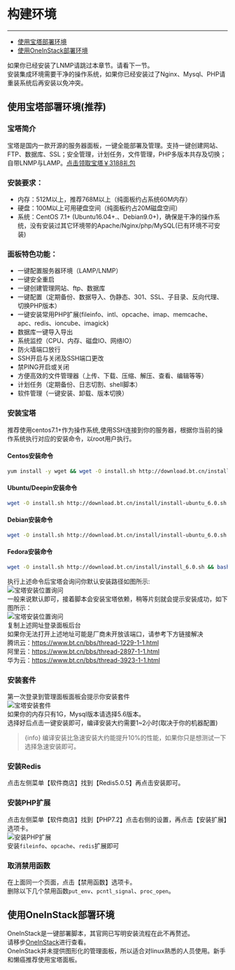 # 构建环境

---

- [使用宝塔部署环境](#section-1)
- [使用OneInStack部署环境](#section-2)

如果你已经安装了LNMP请跳过本章节。请看下一节。  
安装集成环境需要干净的操作系统，如果你已经安装过了Nginx、Mysql、PHP请重装系统后再安装以免冲突。

<a name="section-1"></a>
## 使用宝塔部署环境(推荐)

### 宝塔简介
宝塔是国内一款开源的服务器面板，一键全能部署及管理。支持一键创建网站、FTP、数据库、SSL；安全管理，计划任务，文件管理，PHP多版本共存及切换；自带LNMP与LAMP。[点击领取宝塔￥3188礼包](https://www.bt.cn/?invite_code=MV9lc2l0eGM=)

### 安装要求：
* 内存：512M以上，推荐768M以上（纯面板约占系统60M内存）
* 硬盘：100M以上可用硬盘空间（纯面板约占20M磁盘空间）
* 系统：CentOS 7.1+ (Ubuntu16.04+.、Debian9.0+)，确保是干净的操作系统，没有安装过其它环境带的Apache/Nginx/php/MySQL(已有环境不可安装)

### 面板特色功能：
* 一键配置服务器环境（LAMP/LNMP）
* 一键安全重启
* 一键创建管理网站、ftp、数据库
* 一键配置（定期备份、数据导入、伪静态、301、SSL、子目录、反向代理、切换PHP版本）
* 一键安装常用PHP扩展(fileinfo、intl、opcache、imap、memcache、apc、redis、ioncube、imagick)
* 数据库一键导入导出
* 系统监控（CPU、内存、磁盘IO、网络IO）
* 防火墙端口放行
* SSH开启与关闭及SSH端口更改
* 禁PING开启或关闭
* 方便高效的文件管理器（上传、下载、压缩、解压、查看、编辑等等）
* 计划任务（定期备份、日志切割、shell脚本）
* 软件管理（一键安装、卸载、版本切换）

### 安装宝塔
推荐使用centos7.1+作为操作系统,使用SSH连接到你的服务器，根据你当前的操作系统执行对应的安装命令，以root用户执行。

#### Centos安装命令
```bash
yum install -y wget && wget -O install.sh http://download.bt.cn/install/install_6.0.sh && sh install.sh
``` 

#### Ubuntu/Deepin安装命令
```bash
wget -O install.sh http://download.bt.cn/install/install-ubuntu_6.0.sh && sudo bash install.sh
``` 

#### Debian安装命令
```bash
wget -O install.sh http://download.bt.cn/install/install-ubuntu_6.0.sh && bash install.sh
``` 
#### Fedora安装命令
```bash
wget -O install.sh http://download.bt.cn/install/install_6.0.sh && bash install.sh
``` 

执行上述命令后宝塔会询问你默认安装路径如图所示:  
![宝塔安装位置询问](/images/docs/bt_ask.png)  
一般来说默认即可，接着脚本会安装宝塔依赖，稍等片刻就会提示安装成功，如下图所示：  
![宝塔安装位置询问](/images/docs/bt_success.png)  
复制上述网址登录面板后台  
如果你无法打开上述地址可能是厂商未开放该端口，请参考下方链接解决    
腾讯云：https://www.bt.cn/bbs/thread-1229-1-1.html  
阿里云：https://www.bt.cn/bbs/thread-2897-1-1.html  
华为云：https://www.bt.cn/bbs/thread-3923-1-1.html

### 安装套件
第一次登录到管理面板面板会提示你安装套件  
![宝塔安装套件](/images/docs/bt_env.png)  
如果你的内存只有1G，Mysql版本请选择5.6版本。  
选择好后点击一键安装即可，编译安装大约需要1~2小时(取决于你的机器配置)  
> {info} 编译安装比急速安装大约能提升10%的性能，如果你只是想测试一下选择急速安装即可。  

### 安装Redis
点击左侧菜单【软件商店】找到【Redis5.0.5】再点击安装即可。

### 安装PHP扩展
点击左侧菜单【软件商店】找到【PHP7.2】点击右侧的设置，再点击【安装扩展】选项卡。  
![安装PHP扩展](/images/docs/ext.png)  
安装`fileinfo`、`opcache`、`redis`扩展即可

### 取消禁用函数
在上面同一个页面，点击【禁用函数】选项卡。  
删除以下几个禁用函数`put_env`、`pcntl_signal`、`proc_open`。

<a name="section-2"></a>
## 使用OneInStack部署环境
OneInStack是一键部署脚本，其官网已写明安装流程在此不再赘述。  
请移步[OneInStack](https://oneinstack.com/install/)进行查看。  
OneInStack并未提供图形化的管理面板，所以适合对linux熟悉的人员使用。新手和懒癌推荐使用宝塔面板。

